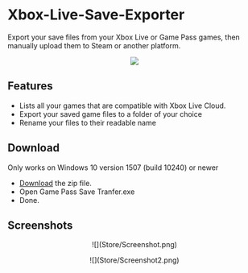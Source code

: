 # Xbox-Live-Save-Exporter
Export your save files from your Xbox Live or Game Pass games, then manually upload them to Steam or another platform.

<p align="center">
  <img src="Store/Logo.png"/>
</p>

<!--[Website](https://tom60chat.wixsite.com/katycorp/post/?lang=en)-->

## Features
- Lists all your games that are compatible with Xbox Live Cloud.
- Export your saved game files to a folder of your choice
- Rename your files to their readable name

## Download
Only works on Windows 10 version 1507 (build 10240) or newer

- [Download](https://github.com/Tom60chat/Xbox-Live-Save-Exporter/releases/tag/release) the zip file.
- Open Game Pass Save Tranfer.exe
- Done.

## Screenshots
<p align="center">
  ![](Store/Screenshot.png)
</p>

<p align="center">
  ![](Store/Screenshot2.png)
</p>
